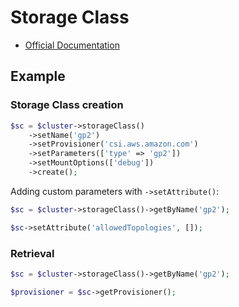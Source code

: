 # Storage Class

- [Official Documentation](https://kubernetes.io/docs/concepts/storage/storage-classes/)

## Example

### Storage Class creation

```php
$sc = $cluster->storageClass()
    ->setName('gp2')
    ->setProvisioner('csi.aws.amazon.com')
    ->setParameters(['type' => 'gp2'])
    ->setMountOptions(['debug'])
    ->create();
```

Adding custom parameters with `->setAttribute()`:

```php
$sc = $cluster->storageClass()->getByName('gp2');

$sc->setAttribute('allowedTopologies', []);
```

### Retrieval

```php
$sc = $cluster->storageClass()->getByName('gp2');

$provisioner = $sc->getProvisioner();
```
